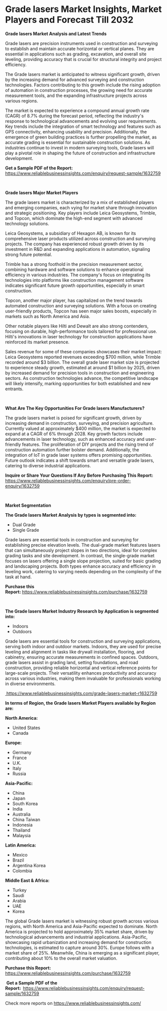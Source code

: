 <p><h1>Grade lasers Market Insights, Market Players and Forecast Till 2032</h1></p><p><strong>Grade lasers Market Analysis and Latest Trends</strong></p>
<p><p>Grade lasers are precision instruments used in construction and surveying to establish and maintain accurate horizontal or vertical planes. They are essential in applications such as grading, excavation, and overall site leveling, providing accuracy that is crucial for structural integrity and project efficiency. </p><p>The Grade lasers market is anticipated to witness significant growth, driven by the increasing demand for advanced surveying and construction technologies. Factors contributing to this growth include the rising adoption of automation in construction processes, the growing need for accurate measurement tools, and the expanding infrastructure projects across various regions. </p><p>The market is expected to experience a compound annual growth rate (CAGR) of 8.7% during the forecast period, reflecting the industry's response to technological advancements and evolving user requirements. Key trends include the integration of smart technology and features such as GPS connectivity, enhancing usability and precision. Additionally, the emergence of green building practices is further propelling the market, as accurate grading is essential for sustainable construction solutions. As industries continue to invest in modern surveying tools, Grade lasers will play a pivotal role in shaping the future of construction and infrastructure development.</p></p>
<p><strong>Get a Sample PDF of the Report:&nbsp;</strong> <a href="https://www.reliablebusinessinsights.com/enquiry/request-sample/1632759?utm_campaign=3283&utm_medium=2&utm_source=Github&utm_content=ia&utm_term=29032025&utm_id=grade-lasers">https://www.reliablebusinessinsights.com/enquiry/request-sample/1632759</a></p>
<p>&nbsp;</p>
<p><strong>Grade lasers Major Market Players</strong></p>
<p><p>The grade lasers market is characterized by a mix of established players and emerging companies, each vying for market share through innovation and strategic positioning. Key players include Leica Geosystems, Trimble, and Topcon, which dominate the high-end segment with advanced technology solutions. </p><p>Leica Geosystems, a subsidiary of Hexagon AB, is known for its comprehensive laser products utilized across construction and surveying projects. The company has experienced robust growth driven by its investment in R&D and expanding applications in automation, signaling strong future potential. </p><p>Trimble has a strong foothold in the precision measurement sector, combining hardware and software solutions to enhance operational efficiency in various industries. The company's focus on integrating its technologies into platforms like construction management software indicates significant future growth opportunities, especially in smart construction.</p><p>Topcon, another major player, has capitalized on the trend towards automated construction and surveying solutions. With a focus on creating user-friendly products, Topcon has seen major sales boosts, especially in markets such as North America and Asia. </p><p>Other notable players like Hilti and Dewalt are also strong contenders, focusing on durable, high-performance tools tailored for professional use. Hilti's innovations in laser technology for construction applications have reinforced its market presence. </p><p>Sales revenue for some of these companies showcases their market impact: Leica Geosystems reported revenues exceeding $700 million, while Trimble recorded around $3 billion. The overall grade laser market size is projected to experience steady growth, estimated at around $1 billion by 2025, driven by increased demand for precision tools in construction and engineering sectors. As construction technologies advance, the competitive landscape will likely intensify, marking opportunities for both established and new entrants.</p></p>
<p>&nbsp;</p>
<p><strong>What Are The Key Opportunities For Grade lasers Manufacturers?</strong></p>
<p><p>The grade lasers market is poised for significant growth, driven by increasing demand in construction, surveying, and precision agriculture. Currently valued at approximately $400 million, the market is expected to expand at a CAGR of 6% through 2028. Key growth factors include advancements in laser technology, such as enhanced accuracy and user-friendly features. The proliferation of DIY projects and the rising trend of construction automation further bolster demand. Additionally, the integration of IoT in grade laser systems offers promising opportunities. Future outlook indicates a shift towards smart and versatile grade lasers, catering to diverse industrial applications.</p></p>
<p><strong>Inquire or Share Your Questions If Any Before Purchasing This Report:</strong> <a href="https://www.reliablebusinessinsights.com/enquiry/pre-order-enquiry/1632759?utm_campaign=3283&utm_medium=2&utm_source=Github&utm_content=ia&utm_term=29032025&utm_id=grade-lasers">https://www.reliablebusinessinsights.com/enquiry/pre-order-enquiry/1632759</a></p>
<p>&nbsp;</p>
<p><strong>Market Segmentation</strong></p>
<p><strong>The Grade lasers Market Analysis by types is segmented into:</strong></p>
<p><ul><li>Dual Grade</li><li>Single Grade</li></ul></p>
<p><p>Grade lasers are essential tools in construction and surveying for establishing precise elevation levels. The dual-grade market features lasers that can simultaneously project slopes in two directions, ideal for complex grading tasks and site development. In contrast, the single-grade market focuses on lasers offering a single slope projection, suited for basic grading and landscaping projects. Both types enhance accuracy and efficiency in leveling work, catering to varying needs depending on the complexity of the task at hand.</p></p>
<p><strong>Purchase this Report:&nbsp;</strong><a href="https://www.reliablebusinessinsights.com/purchase/1632759?utm_campaign=3283&utm_medium=2&utm_source=Github&utm_content=ia&utm_term=29032025&utm_id=grade-lasers">https://www.reliablebusinessinsights.com/purchase/1632759</a></p>
<p>&nbsp;</p>
<p><strong>The Grade lasers Market Industry Research by Application is segmented into:</strong></p>
<p><ul><li>Indoors</li><li>Outdoors</li></ul></p>
<p><p>Grade lasers are essential tools for construction and surveying applications, serving both indoor and outdoor markets. Indoors, they are used for precise leveling and alignment in tasks like drywall installation, flooring, and cabinetry, ensuring accurate measurements in confined spaces. Outdoors, grade lasers assist in grading land, setting foundations, and road construction, providing reliable horizontal and vertical reference points for large-scale projects. Their versatility enhances productivity and accuracy across various industries, making them invaluable for professionals working in diverse environments.</p></p>
<p><a href="https://www.reliablebusinessinsights.com/grade-lasers-market-r1632759?utm_campaign=3283&utm_medium=2&utm_source=Github&utm_content=ia&utm_term=29032025&utm_id=grade-lasers">&nbsp;https://www.reliablebusinessinsights.com/grade-lasers-market-r1632759</a></p>
<p><strong>In terms of Region, the Grade lasers Market Players available by Region are:</strong></p>
<p>
    <p> <strong> North America: </strong>
        <ul>
            <li>United States</li>
            <li>Canada</li>
        </ul>
        </p> 
    <p> <strong> Europe: </strong>
        <ul>
            <li>Germany</li>
            <li>France</li>
            <li>U.K.</li>
            <li>Italy</li>
            <li>Russia</li>
        </ul>
        </p> 
    <p> <strong> Asia-Pacific: </strong>
        <ul>
            <li>China</li>
            <li>Japan</li>
            <li>South Korea</li>
            <li>India</li>
            <li>Australia</li>
            <li>China Taiwan</li>
            <li>Indonesia</li>
            <li>Thailand</li>
            <li>Malaysia</li>
        </ul>
        </p> 
    <p> <strong> Latin America: </strong>
        <ul>
            <li>Mexico</li>
            <li>Brazil</li>
            <li>Argentina Korea</li>
            <li>Colombia</li>
        </ul>
        </p> 
    <p> <strong> Middle East & Africa: </strong>
        <ul>
            <li>Turkey</li>
            <li>Saudi</li>
            <li>Arabia</li>
            <li>UAE</li>
            <li>Korea</li>
        </ul>
    </p>
    </p>
<p><p>The global Grade lasers market is witnessing robust growth across various regions, with North America and Asia-Pacific expected to dominate. North America is projected to hold approximately 35% market share, driven by technological advancements and industrial applications. Asia-Pacific, showcasing rapid urbanization and increasing demand for construction technologies, is estimated to capture around 30%. Europe follows with a market share of 25%. Meanwhile, China is emerging as a significant player, contributing about 10% to the overall market valuation.</p></p>
<p><strong>Purchase this Report: </strong><a href="https://www.reliablebusinessinsights.com/purchase/1632759?utm_campaign=3283&utm_medium=2&utm_source=Github&utm_content=ia&utm_term=29032025&utm_id=grade-lasers">https://www.reliablebusinessinsights.com/purchase/1632759</a></p>
<p>&nbsp;<strong>Get a Sample PDF of the Report:&nbsp;&nbsp;</strong><a href="https://www.reliablebusinessinsights.com/enquiry/request-sample/1632759?utm_campaign=3283&utm_medium=2&utm_source=Github&utm_content=ia&utm_term=29032025&utm_id=grade-lasers">https://www.reliablebusinessinsights.com/enquiry/request-sample/1632759</a></p>
<p><strong></strong></p>
<p>Check more reports on <a href="https://www.reliablebusinessinsights.com/?utm_campaign=3283&utm_medium=2&utm_source=Github&utm_content=ia&utm_term=29032025&utm_id=grade-lasers">https://www.reliablebusinessinsights.com/</a></p>
